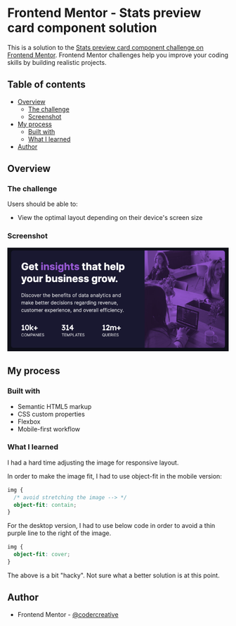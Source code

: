 # Frontend Mentor - Stats preview card component solution

This is a solution to the [Stats preview card component challenge on Frontend Mentor](https://www.frontendmentor.io/challenges/stats-preview-card-component-8JqbgoU62). Frontend Mentor challenges help you improve your coding skills by building realistic projects.

## Table of contents

- [Overview](#overview)
  - [The challenge](#the-challenge)
  - [Screenshot](#screenshot)
- [My process](#my-process)
  - [Built with](#built-with)
  - [What I learned](#what-i-learned)
- [Author](#author)

## Overview

### The challenge

Users should be able to:

- View the optimal layout depending on their device's screen size

### Screenshot

![](./images/screenshot.png)

## My process

### Built with

- Semantic HTML5 markup
- CSS custom properties
- Flexbox
- Mobile-first workflow

### What I learned

I had a hard time adjusting the image for responsive layout.

In order to make the image fit, I had to use object-fit in the mobile version:

```css
img {
  /* avoid stretching the image --> */
  object-fit: contain;
}
```

For the desktop version, I had to use below code in order to avoid a thin purple line to the right of the image.

```css
img {
  object-fit: cover;
}
```

The above is a bit "hacky". Not sure what a better solution is at this point.

## Author

- Frontend Mentor - [@codercreative](https://www.frontendmentor.io/profile/codercreative)
